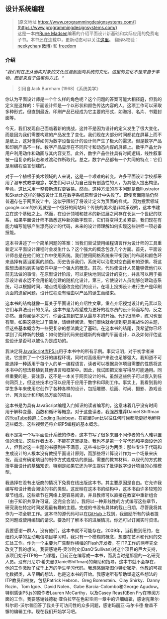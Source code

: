 ## 设计系统编程

> [原文地址 https://www.programmingdesignsystems.com/](https://www.programmingdesignsystems.com/) <br>
> 这是一本由[Rune Madsen](https://twitter.com/runemadsen)编著的介绍平面设计新基础和实际应用的免费电子书。本书还在连载中，更新动态可以关注[这里](https://twitter.com/designsystemsin)。
> 翻译&校验：[neekychan](https://github.com/neekychan)([微博](https://weibo.com/cwlay)) 和 [freedom](https://github.com/yylifen)

### 介绍

*“我们现在正从面向对象的文化过渡到面向系统的文化。这里的变化不是来自于事物，而是来自于做事的方式。“*

> 引用自Jack Burnham (1968)《系统美学》

你认为平面设计师是一个什么样的角色呢？这个问题的答案可能大相径庭，但我的定义是这样的：平面设计师是一个以形状和颜色传达内容的人。这项工作可以采取多种形式，但直到最近，印刷产品已经成为它主要的形式，如海报、名片、书籍封面等。

今天，我们发现自己面临着新的挑战，这并不是因为设计的定义发生了很大变化，而是因为我们需要构建的产品发生了变化。我们现在大部分时间都花在屏幕上而不是纸上，这对懂得如何为数字设备设计的设计师产生了极大的需求。但是数字产品和印刷产品不一样。数字产品显示在不同尺寸和动态内容的屏幕上。数字产品允许用户利用动作和动画与其内容交互。此外，数字产品往往具有时间逻辑，线性叙事被一组复杂的状态和过渡动作所取代。总之，数字产品都有一个共同的特点：它们是用编程语言创建的。

对于一个植根于美术领域的人来说，这是一个艰难的转变。许多平面设计学校都采用了瀑布式教学理念，学生们可以认为自己是有创造性的人，为其他人提出构思。毕竟，这比采用一整套新流程更容易。然而，这种方法的基本问题是像Illustrator和Sketch这样的静态设计工具在数字系统原型设计中失败了。即使页面隐喻仍然普遍存在于网页设计中，这似乎限制了将设计定义为页面的样式。 因为搜索领域google.com的外观就是一个很好的网站吗？传统的美术是非常乐观的，这本书建立在这个基础之上。然而，在设计领域和技术的新进展之间存在长达一个世纪的联系，如果平面设计师不熟悉这种新的数字现实，它们将变得无关紧要。我们现在有能力编写能够产生漂亮设计的代码，未来的设计师理解如何实现这些讲师一项必备技能。

这本书讲述了一个简单问题的答案：当我们尝试使用编程语言作为设计师的工具重新定义平面设计课程时会发生什么？这个强大的概念包含几个方面。首先，平面设计师总是在他们的工作中使用系统。我们使用网格系统来平衡我们的布局和颜色环来选择有适当距离的颜色。历史告诉我们，系统可以治愈对空白画布的恐惧，将这些想法编码到实际软件中是一个强大的概念。其次，代码使设计人员能够做他们以前无法做的事情。在原型设计阶段，可以更快地测试设计的变化，并且可以用于揭示设计者永远不会用铅笔创建的随机化设计。第三，它使设计人员能够创建动态系统，可以根据时间，地点或用途改变他们的设计。在墙上投掷设计进行生产是印刷页面的遗留问题，设计过程没有理由以产品的诞生而结束。

这本书的结构就像一篇关于平面设计的介绍性文章，重点介绍视觉设计的元素以及它们与算法设计的关系。这本书是为希望成为更好的程序员的设计师而写的，反之亦然。当你阅读本文时，你会注意到它是从最基本的开始。代码很简单，练习也很有限。如果这感觉过于简单，请继续阅读。我们很快就会谈到更具挑战性的主题，但这些基本概念为一些更复杂的想法奠定了基础。在这本书的结尾，我希望你已经学到了两种新的技能：如何使用代码来创建新的有趣的平面设计，以及如何评估这些设计是否可以被认为是成功的。

我决定将[JavaScript库P5.js](http://p5js.org/)用于本书中的所有示例。事实证明，对于初学者来说，它提供了一个很好的编程环境，同时对高级用户来说也足够强大。我知道不可能选择一种适用于每个人的单一编程语言，读者可以根据具体项目需要的性质将这本书中的想法移植到其他语言和框架中。因此，我试图把文案写得尽可能通用。同样重要的是，要注意，这不是一本关于网页设计的书。虽然这些例子可以嵌入到任何网页上，但这些技术也可以应用于应用于数字和印刷工作。事实上，我看到我的学生多年来使用它创作了各种各样的设计，包括雕塑、绘画、时尚、摄影、游戏设计、网页设计和印刷品方面的项目。

这本书是为具有JavaScript编程入门知识的读者编写的，这意味着几乎没有时间用于解释变量、函数和循环等概念。对于这些读者，我强烈推荐Daniel Shiffman的[YouTube频道：Coding Rainbow](https://www.youtube.com/playlist?list=PLRqwX-V7Uu6Zy51Q-x9tMWIv9cueOFTFA)，在那里Dan比以往任何时候都能更好地解释这些概念。这些视频还将介绍P5编程的基本概念。

我不是第一个写平面设计系统的作者，这本书写了很多来自不同作者的令人难以置信的想法，这些作者太多，不能在这里提及。我也不是第一个写代码和平面设计的人，但我对这一主题的书感到并不满意，这些书似乎分为两类：那些专注于代码和生成设计的人根本没有教授平面设计原则，而那些将计算设计作为一个场景来庆祝，而没有确定项目的制作方式或成功的原因。需要的教育材料，以现代的方式教授平面设计的基础知识，特别是如果它还为学生提供了批评数字设计项目的心理模型。

我选择在没有出版商的情况下免费在线出版这本书。其主要原因是自由。它允许我编写和设计我会阅读的书的类型。这反映在这本书的结构中，这本书由许多较短的章节组成，这些章节在网络上更容易阅读，并且教师可以直接在教室中重新组合（由于知识共享许可证，这完全合法）。我将以一种非线性的方式编写这些章节，研究我在特定时间发现最有趣的主题。完成的书没有具体的截止日期，尽管我将其作为一项全职工作。这本书的源代码可以在[GitHub](https://github.com/runemadsen/programmingdesignsystems.com/tree/master/content)上找到，我鼓励所有的读者提交问题或使用编辑的请求。要及时了解本书的进展情况，你还可以订阅实时资讯。

我要感谢一群人，没有他们，这本书就不可能存在。2009年，当我搬到纽约，在纽约大学的互动电信项目学习时，我只有一个模糊的概念，想要在艺术和代码的交汇处工作。作为一个主要为广告制作横幅的Flash开发者，在ITP工作的两年完全改变了我的想法。我要感谢丹·奥沙利文(DanO‘Sullivan)对这个项目的巨大支持，该项目始于ITP的一门课程，目前正在编写成一本书，而我当时是那里的一名研究人员。没有丹尼尔·希夫曼(DanielShiffman)的帮助和指导，这本书就不会存在，他的工作激励了成千上万的学生学习代码。我想感谢斯图尔特史密斯，他教的可视化数据类，从早期的想法，也是这本书的开始。我感谢所有帮助塑造这些想法的ITP教员和校友，包括Patrick Hebron、Greg Borenstein、Clay Shirky、Danny Rozin、Tom Igoe、David Nolen、Gabe Barcia-Colombo和George Agudow。特别感谢P5.js的原作者Lauren McCarthy，以及Casey Reas和Ben Fry在审阅方面的工作。我要感谢钱德勒·亚伯拉罕在色彩空间一章中的详细编辑，感谢克莱尔·科尔尼-沃尔普回答了我关于可访问性的众多问题，感谢玛丽亚·马尔卡德·詹森不懈的编辑工作。现在我们开始学习吧。
